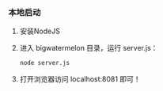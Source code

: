 ### 本地启动

1. 安装NodeJS 


2. 进入 bigwatermelon  目录，运行 server.js：

    ```bash
    node server.js
    ```
   
3. 打开浏览器访问 localhost:8081 即可！

